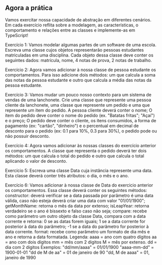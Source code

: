 ## Agora a prática

Vamos exercitar nossa capacidade de abstração em diferentes cenários. Em cada exercício reflita sobre a modelagem, as características, o comportamento e relações entre as classes e implemente-as em TypeScript!

Exercício 1: Vamos modelar algumas partes de um software de uma escola. Escreva uma classe cujos objetos representarão pessoas estudantes matriculadas em uma disciplina. Cada objeto dessa classe deve conter os seguintes dados: matrícula, nome, 4 notas de prova, 2 notas de trabalho.

Exercício 2: Agora vamos adicionar à nossa classe de pessoa estudante os comportamentos. Para isso adicione dois métodos: um que calcula a soma das notas da pessoa estudante e outro que calcula a média das notas da pessoa estudante.

Exercício 3: Vamos mudar um pouco nosso contexto para um sistema de vendas de uma lanchonete. Crie uma classe que represente uma pessoa cliente da lanchonete, uma classe que represente um pedido e uma que represente um item do pedido.
A pessoa cliente deverá conter o nome;
O item do pedido deve conter o nome do pedido (ex. "Batatas fritas"; "Açaí") e o preço;
O pedido deve conter o cliente, os itens consumidos, a forma de pagamento (ex: "cartão", "dinheiro") e o percentual em decimal de desconto para o pedido (ex: 0.1 para 10%, 0.3 para 30%), o pedido pode ou não possuir desconto.

Exercício 4: Agora vamos adicionar às nossas classes do exercício anterior os comportamentos. A classe que representa o pedido deverá ter dois métodos: um que calcula o total do pedido e outro que calcula o total aplicando o valor de desconto.

Exercício 5: Escreva uma classe Data cuja instância represente uma data. Esta classe deverá conter três atributos: o dia, o mês e o ano.

Exercício 6: Vamos adicionar à nossa classe de Data do exercicio anterior os comportamentos. Essa classe deverá conter os seguintes métodos:
constructor: deverá verificar se a data passada por parâmetro é uma data válida, caso não esteja deverá criar uma data com valor "01/01/1900";
getMonthName: retorna o mês da data por extenso;
isLeapYear: retorna verdadeiro se o ano é bissexto e falso caso não seja;
compare: recebe como parâmetro um outro objeto da classe Data, compara com a data corrente e retorna:
0 se as datas forem iguais;
1 se a data corrente for posterior à data do parâmetro;
-1 se a data do parâmetro for posterior à data corrente.
format: recebe como parâmetro um formato de dia mês e ano e retorna a data formatada.
Legenda:
aaaa = ano com quatro dígitos
aa = ano com dois dígitos
mm = mês com 2 digitos
M = mês por extenso.
dd = dia com 2 digitos
Exemplos:
"dd/mm/aaaa" = 01/01/1900
"aaaa-mm-dd" = 1900-01-01
"dd de M de aa" = 01 de janeiro de 90
"dd, M de aaaa" = 01, janeiro de 1990
